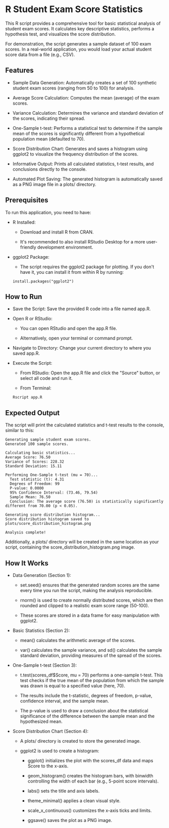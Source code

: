 # R Student Exam Score Statistics
This R script provides a comprehensive tool for basic statistical analysis of student exam scores. It calculates key descriptive statistics, performs a hypothesis test, and visualizes the score distribution.

For demonstration, the script generates a sample dataset of 100 exam scores. In a real-world application, you would load your actual student score data from a file (e.g., CSV).

## Features
- Sample Data Generation: Automatically creates a set of 100 synthetic student exam scores (ranging from 50 to 100) for analysis.

- Average Score Calculation: Computes the mean (average) of the exam scores.

- Variance Calculation: Determines the variance and standard deviation of the scores, indicating their spread.

- One-Sample t-test: Performs a statistical test to determine if the sample mean of the scores is significantly different from a hypothetical population mean (defaulted to 70).

- Score Distribution Chart: Generates and saves a histogram using ggplot2 to visualize the frequency distribution of the scores.

- Informative Output: Prints all calculated statistics, t-test results, and conclusions directly to the console.

- Automated Plot Saving: The generated histogram is automatically saved as a PNG image file in a plots/ directory.


## Prerequisites
To run this application, you need to have:

- R Installed:

  - Download and install R from CRAN.

  - It's recommended to also install RStudio Desktop for a more user-friendly development environment.

- ggplot2 Package:

  - The script requires the ggplot2 package for plotting. If you don't have it, you can install it from within R by running:

  ```text
  install.packages("ggplot2")
  ```

## How to Run
- Save the Script: Save the provided R code into a file named app.R.

- Open R or RStudio:

  - You can open RStudio and open the app.R file.

  - Alternatively, open your terminal or command prompt.

- Navigate to Directory: Change your current directory to where you saved app.R.

- Execute the Script:

  - From RStudio: Open the app.R file and click the "Source" button, or select all code and run it.

  - From Terminal:
  ```text
  Rscript app.R
  ```

## Expected Output
The script will print the calculated statistics and t-test results to the console, similar to this:
```text
Generating sample student exam scores.
Generated 100 sample scores.

Calculating basic statistics...
Average Score: 76.50
Variance of Scores: 228.32
Standard Deviation: 15.11

Performing One-Sample t-test (mu = 70)...
  Test statistic (t): 4.31
  Degrees of Freedom: 99
  P-value: 0.0000
  95% Confidence Interval: (73.46, 79.54)
  Sample Mean: 76.50
  Conclusion: The average score (76.50) is statistically significantly different from 70.00 (p < 0.05).

Generating score distribution histogram...
Score distribution histogram saved to plots/score_distribution_histogram.png

Analysis complete!
```

Additionally, a plots/ directory will be created in the same location as your script, containing the score_distribution_histogram.png image.


## How It Works
- Data Generation (Section 1):

  - set.seed() ensures that the generated random scores are the same every time you run the script, making the analysis reproducible.

  - rnorm() is used to create normally distributed scores, which are then rounded and clipped to a realistic exam score range (50-100).

  - These scores are stored in a data frame for easy manipulation with ggplot2.

- Basic Statistics (Section 2):

  - mean() calculates the arithmetic average of the scores.

  - var() calculates the sample variance, and sd() calculates the sample standard deviation, providing measures of the spread of the scores.

- One-Sample t-test (Section 3):

  - t.test(scores_df$Score, mu = 70) performs a one-sample t-test. This test checks if the true mean of the population from which the sample was drawn is equal to a specified value (here, 70).

  - The results include the t-statistic, degrees of freedom, p-value, confidence interval, and the sample mean.

  - The p-value is used to draw a conclusion about the statistical significance of the difference between the sample mean and the hypothesized mean.

- Score Distribution Chart (Section 4):

  - A plots/ directory is created to store the generated image.

  - ggplot2 is used to create a histogram:

    - ggplot() initializes the plot with the scores_df data and maps Score to the x-axis.

    - geom_histogram() creates the histogram bars, with binwidth controlling the width of each bar (e.g., 5-point score intervals).

    - labs() sets the title and axis labels.

    - theme_minimal() applies a clean visual style.

    - scale_x_continuous() customizes the x-axis ticks and limits.

    - ggsave() saves the plot as a PNG image.
